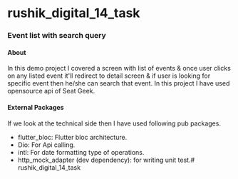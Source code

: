 # rushik_digital_14_task

### Event list with search query
#### About
 In this demo project I covered a screen with list of events & once user clicks on any listed event it'll redirect to detail screen & if user is looking for specific event then he/she can search that event.
 In this project I have used opensource api of Seat Geek.

#### External Packages
If we look at the technical side then I have used following pub packages.
- flutter_bloc: Flutter bloc architecture.
- Dio: For Api calling.
- intl: For date formatting type of operations.
- http_mock_adapter (dev dependency): for writing unit test.# rushik_digital_14_task
